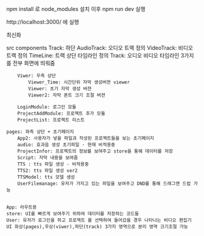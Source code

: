 
npm install 로 node_modules 설치 이후
npm run dev 실행

http://localhost:3000/ 에 실행

최신화


src
    components
        Track: 하단 
            AudioTrack: 오디오 트랙 정의 
            VideoTrack: 비디오 트랙 정의
            TimeLine: 트랙 상단 타임라인 정의
            Track: 오디오 비디오 타임라인 3가지를 전부 화면에 띄워줌
            
        Viwer: 우측 상단
            Viewer_Time: 시간단위 자막 생성버젼 viewer
            Viewer: 초기 자막 생성 버젼
            Viewer2: 자막 폰트 크기 조절 버젼

        LoginModule: 로그인 모듈
        ProjectAddModule: 프로젝트 추가 모듈
        ProjectList: 프로젝트 리스트

    pages: 좌측 상단 + 초기페이지
        App2: 사용자가 넣을 파일과 작성된 프로젝트들을 보는 초기페이지
        audio: 효과음 생성 초기파일 - 현재 비적용중
        ProjectInfor: 프로젝트의 정보를 보여주고 store을 통해 데이터를 저장
        Script: 자막 내용을 보여줌
        TTS : tts 파일 생성 - 비적용중
        TTS2: tts 파일 생성 ver2
        TTSModel: tts 모델 생성
        UserFilemanage: 유저가 가지고 있는 파일을 보여주고 DND를 통해 드래그앤 드랍 가능

   
    App: 라우트용
    store: UI를 빠르게 보여주기 위하여 데이터를 저장하는 코드들 
    User: 유저가 로그인을 하고 프로잭트 를 선택하여 들어갔을 경우 나타나는 비디오 편집기 UI 좌상(pages),우상(viwer),하단(track) 3가지 영역으로 분리 영역 크기조절 가능
